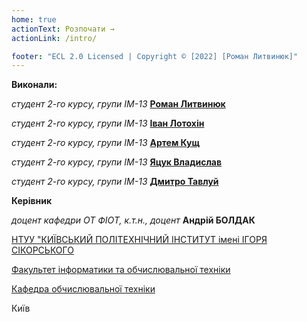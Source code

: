 ```yaml
---
home: true
actionText: Розпочати →
actionLink: /intro/

footer: "ECL 2.0 Licensed | Copyright © [2022] [Роман Литвинюк]"
---
```



**Виконали:** 

*студент 2-го курсу, групи ІМ-13*<span padding-right:5em></span> **[Роман Литвинюк](https://t.me/n0pee0)**

*студент 2-го курсу, групи ІМ-13*<span padding-right:5em></span> **[Іван Лотохін](https://t.me/chebelok)**

*студент 2-го курсу, групи ІМ-13*<span padding-right:5em></span> **[Артем Кущ](https://t.me/omegalulist)**

*студент 2-го курсу, групи IM-13*<span padding-right:5em></span> **[Яцук Владислав](https://t.me/vladyatsuk)**

*студент 2-го курсу, групи ІМ-13*<span padding-right:5em></span> **[Дмитро Тавлуй](https://t.me/demasmxrxz)**

**Керівник**

*доцент кафедри ОТ ФІОТ, к.т.н., доцент*<span padding-right:5em></span> **Андрій БОЛДАК** 

[НТУУ "КИЇВСЬКИЙ ПОЛІТЕХНІЧНИЙ ІНСТИТУТ імені ІГОРЯ СІКОРСЬКОГО](https://kpi.ua/)

[Факультет інформатики та обчислювальної техніки](https://fiot.kpi.ua/)

[Кафедра обчислювальної техніки](https://comsys.kpi.ua/)

Київ
